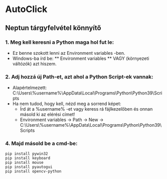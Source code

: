 # AutoClick
## Neptun tárgyfelvétel könnyítő


### 1. Meg kell keresni a Python maga hol fut le:
* Ez benne szokott lenni az Environment variables -ben.
* Windows-ba írd be: ** Environment variables ** VAGY (környezeti váltózók) azt hiszem.

### 2. Adj hozzá új Path-et, azt ahol a Python Script-ek vannak:
* Alapértelmezett: C:\Users\\%username%\AppData\Local\Programs\Python\Python39\Scripts 
* Ha nem tudod, hogy kell, nézd meg a sorrend képet:
	* Írd át a %username% -et vagy keress rá fájlkezelőben és onnan másold ki az elérési címet!
	* Environment variables -> Path -> New -> C:\Users\\%username%\AppData\Local\Programs\Python\Python39\Scripts

### 4. Majd másold be a cmd-be:
	pip install pywin32
	pip install keyboard
	pip install mouse
	pip install pyautogui
	pip install opencv-python
